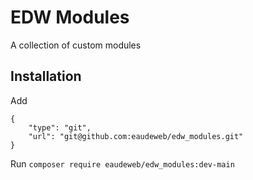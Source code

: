 # EDW Modules

A collection of custom modules

## Installation

Add
```
{
    "type": "git",
    "url": "git@github.com:eaudeweb/edw_modules.git"
}
```

Run
```composer require eaudeweb/edw_modules:dev-main```
